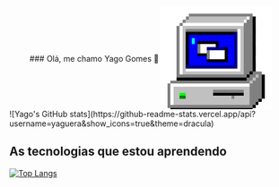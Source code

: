 <div style="display: flex; justify-content: center; align-items: center;">
### Olá, me chamo Yago Gomes 👋 
<img src="https://raw.githubusercontent.com/TheDudeThatCode/TheDudeThatCode/master/Assets/PC.gif" style="width: 40%;">
</div>
![Yago's GitHub stats](https://github-readme-stats.vercel.app/api?username=yaguera&show_icons=true&theme=dracula)

## As tecnologias que estou aprendendo

[![Top Langs](https://github-readme-stats.vercel.app/api/top-langs/?username=yaguera)](https://github.com/yaguera/github-readme-stats)
